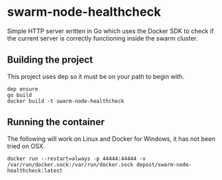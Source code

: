 # swarm-node-healthcheck
Simple HTTP server written in Go which uses the Docker SDK to check if the current server is correctly functioning inside the swarm cluster.

## Building the project
This project uses dep so it must be on your path to begin with.
```
dep ensure
go build
docker build -t swarm-node-healthcheck
```

## Running the container
The following will work on Linux and Docker for Windows, it has not been tried on OSX.
```
docker run --restart=always -p 44444:44444 -v /var/run/docker.sock:/var/run/docker.sock depost/swarm-node-healthcheck:latest
```
